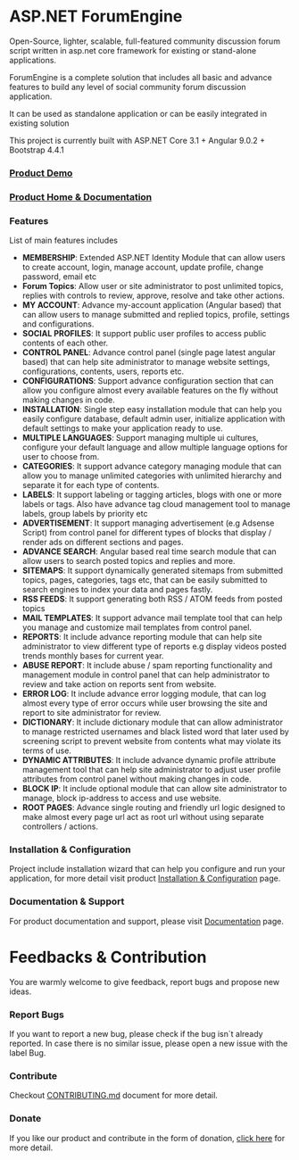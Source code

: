 # ASP.NET ForumEngine
Open-Source, lighter, scalable, full-featured community discussion forum script written in asp.net core framework for existing or stand-alone applications.

ForumEngine is a complete solution that includes all basic and advance features to build any level of social community forum discussion application.

It can be used as standalone application or can be easily integrated in existing solution

This project is currently built with ASP.NET Core 3.1 + Angular 9.0.2 + Bootstrap 4.4.1

### [Product Demo](http://forumengine.aspnetprojects.com/ "Product Demo")

### [Product Home & Documentation](https://www.mediasoftpro.com/product/forumengine "Product Home & Documentation")

### Features

List of main features includes
- **MEMBERSHIP**: Extended ASP.NET Identity Module that can allow users to create account, login, manage account, update profile, change password, email etc
- **Forum Topics**: Allow user or site administrator to post unlimited topics, replies with controls to review, approve, resolve and take other actions.
- **MY ACCOUNT**: Advance my-account application (Angular based) that can allow users to manage submitted and replied topics, profile, settings and configurations.
- **SOCIAL PROFILES**: It support public user profiles to access public contents of each other.
- **CONTROL PANEL**: Advance control panel (single page latest angular based) that can help site administrator to manage website settings, configurations, contents, users, reports etc.
- **CONFIGURATIONS**: Support advance configuration section that can allow you configure almost every available features on the fly without making changes in code.
- **INSTALLATION**: Single step easy installation module that can help you easily configure database, default admin user, initialize application with default settings to make your application ready to use.
- **MULTIPLE LANGUAGES**: Support managing multiple ui cultures, configure your default language and allow multiple language options for user to choose from.
- **CATEGORIES**: It support advance category managing module that can allow you to manage unlimited categories with unlimited hierarchy and separate it for each type of contents.
- **LABELS**: It support labeling or tagging articles, blogs with one or more labels or tags. Also have advance tag cloud management tool to manage labels, group labels by priority etc
- **ADVERTISEMENT**: It support managing advertisement (e.g Adsense Script) from control panel for different types of blocks that display / render ads on different sections and pages.
- **ADVANCE SEARCH**: Angular based real time search module that can allow users to search posted topics and replies and more.
- **SITEMAPS**: It support dynamically generated sitemaps from submitted topics, pages, categories, tags etc, that can be easily submitted to search engines to index your data and pages fastly.
- **RSS FEEDS**: It support generating both RSS / ATOM feeds from posted topics
- **MAIL TEMPLATES**: It support advance mail template tool that can help you manage and customize mail templates from control panel.
- **REPORTS**: It include advance reporting module that can help site administrator to view different type of reports e.g display videos posted trends monthly bases for current year.
- **ABUSE REPORT**: It include abuse / spam reporting functionality and management module in control panel that can help administrator to review and take action on reports sent from website.
- **ERROR LOG**: It include advance error logging module, that can log almost every type of error occurs while user browsing the site and report to site administrator for review.
- **DICTIONARY**: It include dictionary module that can allow administrator to manage restricted usernames and black listed word that later used by screening script to prevent website from contents what may violate its terms of use.
- **DYNAMIC ATTRIBUTES**: It include advance dynamic profile attribute management tool that can help site administrator to adjust user profile attributes from control panel without making changes in code.
- **BLOCK IP**: It include optional module that can allow site administrator to manage, block ip-address to access and use website.
- **ROOT PAGES**: Advance single routing and friendly url logic designed to make almost every page url act as root url without using separate controllers / actions.

### Installation & Configuration
Project include installation wizard that can help you configure and run your application, for more detail visit product [Installation & Configuration](https://www.mediasoftpro.com/docs/documentation/752/aspnet-forumengine-installation "Installation & Configuration") page.

### Documentation & Support
For product documentation and support, please visit [Documentation](https://www.mediasoftpro.com/documentation/forumengine "Documentation") page.

# Feedbacks & Contribution
You are warmly welcome to give feedback, report bugs and propose new ideas.

### Report Bugs
If you want to report a new bug, please check if the bug isn´t already reported. In case there is no similar issue, please open a new issue with the label Bug.

### Contribute
Checkout [CONTRIBUTING.md](https://github.com/mediasoftpro/forumengine/blob/master/CONTRIBUTING.md "CONTRIBUTING.md") document for more detail.

### Donate
If you like our product and contribute in the form of donation, [click here](https://github.com/mediasoftpro/forumengine/blob/master/DONATE.md "click here") for more detail.

